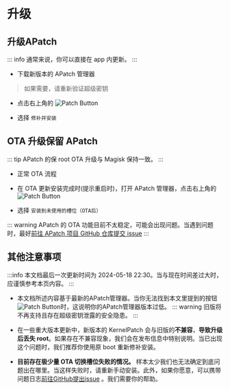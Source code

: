 # 升级

## 升级APatch

::: info
通常来说，你可以直接在 app 内更新。
:::

- 下载新版本的 APatch 管理器

> 如果需要，请重新验证超级密钥

- 点击右上角的 ![Patch Button](/PButton.png)  

- 选择 `修补并安装`

## OTA 升级保留 APatch

::: tip
APatch 的保 root OTA 升级与 Magisk 保持一致。
:::

- 正常 OTA 流程

- 在 OTA 更新安装完成时(提示重启时)，打开 APatch 管理器，点击右上角的 ![Patch Button](/PButton.png)  

- 选择 `安装到未使用的槽位（OTA后）`

::: warning
APatch 的 OTA 功能目前不太稳定，可能会出现问题。当遇到问题时，最好[前往 APatch 项目 GitHub 仓库提交 issue](https://github.com/bmax121/APatch/issues/new/choose)
:::

## 其他注意事项

:::info
本文档最后一次更新时间为 2024-05-18 22:30。当与现在时间差过大时，应谨慎参考本页内容。
:::

- 本文档所述内容基于最新的APatch管理器。当你无法找到本文里提到的按钮![Patch Button](/PButton.png)时，这说明你的APatch管理器版本过低。
::: warning
旧版将不再支持且存在超级密钥泄露的安全隐患。
:::

- 在一些重大版本更新中，新版本的 KernelPatch 会与旧版的**不兼容**，**导致升级后丢失 root**。如果存在不兼容现象，我们会在发布信息中特别说明。当已出现这个问题时，我们推荐你使用原 boot 重新修补安装。

- **目前存在极少量 OTA 切换槽位失败的情况。** 样本太少我们也无法确定到底问题出在哪里。当这样失败时，请重新手动安装。此外，如果你愿意，可以携带问题日志[前往GitHub提出issue](https://github.com/bmax121/APatch/issues/new/choose)
。我们需要你的帮助。

